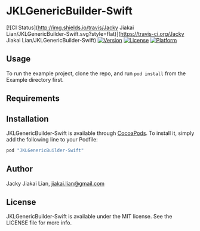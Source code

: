 # JKLGenericBuilder-Swift

[![CI Status](http://img.shields.io/travis/Jacky Jiakai Lian/JKLGenericBuilder-Swift.svg?style=flat)](https://travis-ci.org/Jacky Jiakai Lian/JKLGenericBuilder-Swift)
[![Version](https://img.shields.io/cocoapods/v/JKLGenericBuilder-Swift.svg?style=flat)](http://cocoapods.org/pods/JKLGenericBuilder-Swift)
[![License](https://img.shields.io/cocoapods/l/JKLGenericBuilder-Swift.svg?style=flat)](http://cocoapods.org/pods/JKLGenericBuilder-Swift)
[![Platform](https://img.shields.io/cocoapods/p/JKLGenericBuilder-Swift.svg?style=flat)](http://cocoapods.org/pods/JKLGenericBuilder-Swift)

## Usage

To run the example project, clone the repo, and run `pod install` from the Example directory first.

## Requirements

## Installation

JKLGenericBuilder-Swift is available through [CocoaPods](http://cocoapods.org). To install
it, simply add the following line to your Podfile:

```ruby
pod "JKLGenericBuilder-Swift"
```

## Author

Jacky Jiakai Lian, jiakai.lian@gmail.com

## License

JKLGenericBuilder-Swift is available under the MIT license. See the LICENSE file for more info.
